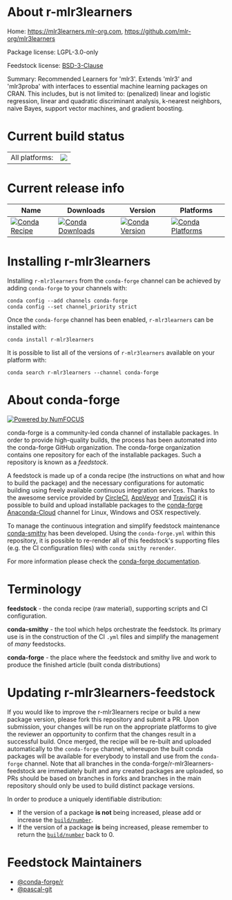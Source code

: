 About r-mlr3learners
====================

Home: https://mlr3learners.mlr-org.com, https://github.com/mlr-org/mlr3learners

Package license: LGPL-3.0-only

Feedstock license: [BSD-3-Clause](https://github.com/conda-forge/r-mlr3learners-feedstock/blob/master/LICENSE.txt)

Summary: Recommended Learners for 'mlr3'. Extends 'mlr3' and 'mlr3proba' with interfaces to essential machine learning packages on CRAN.  This includes, but is not limited to: (penalized) linear and logistic regression, linear and quadratic discriminant analysis, k-nearest neighbors, naive Bayes, support vector machines, and gradient boosting.

Current build status
====================


<table><tr><td>All platforms:</td>
    <td>
      <a href="https://dev.azure.com/conda-forge/feedstock-builds/_build/latest?definitionId=11720&branchName=master">
        <img src="https://dev.azure.com/conda-forge/feedstock-builds/_apis/build/status/r-mlr3learners-feedstock?branchName=master">
      </a>
    </td>
  </tr>
</table>

Current release info
====================

| Name | Downloads | Version | Platforms |
| --- | --- | --- | --- |
| [![Conda Recipe](https://img.shields.io/badge/recipe-r--mlr3learners-green.svg)](https://anaconda.org/conda-forge/r-mlr3learners) | [![Conda Downloads](https://img.shields.io/conda/dn/conda-forge/r-mlr3learners.svg)](https://anaconda.org/conda-forge/r-mlr3learners) | [![Conda Version](https://img.shields.io/conda/vn/conda-forge/r-mlr3learners.svg)](https://anaconda.org/conda-forge/r-mlr3learners) | [![Conda Platforms](https://img.shields.io/conda/pn/conda-forge/r-mlr3learners.svg)](https://anaconda.org/conda-forge/r-mlr3learners) |

Installing r-mlr3learners
=========================

Installing `r-mlr3learners` from the `conda-forge` channel can be achieved by adding `conda-forge` to your channels with:

```
conda config --add channels conda-forge
conda config --set channel_priority strict
```

Once the `conda-forge` channel has been enabled, `r-mlr3learners` can be installed with:

```
conda install r-mlr3learners
```

It is possible to list all of the versions of `r-mlr3learners` available on your platform with:

```
conda search r-mlr3learners --channel conda-forge
```


About conda-forge
=================

[![Powered by NumFOCUS](https://img.shields.io/badge/powered%20by-NumFOCUS-orange.svg?style=flat&colorA=E1523D&colorB=007D8A)](http://numfocus.org)

conda-forge is a community-led conda channel of installable packages.
In order to provide high-quality builds, the process has been automated into the
conda-forge GitHub organization. The conda-forge organization contains one repository
for each of the installable packages. Such a repository is known as a *feedstock*.

A feedstock is made up of a conda recipe (the instructions on what and how to build
the package) and the necessary configurations for automatic building using freely
available continuous integration services. Thanks to the awesome service provided by
[CircleCI](https://circleci.com/), [AppVeyor](https://www.appveyor.com/)
and [TravisCI](https://travis-ci.com/) it is possible to build and upload installable
packages to the [conda-forge](https://anaconda.org/conda-forge)
[Anaconda-Cloud](https://anaconda.org/) channel for Linux, Windows and OSX respectively.

To manage the continuous integration and simplify feedstock maintenance
[conda-smithy](https://github.com/conda-forge/conda-smithy) has been developed.
Using the ``conda-forge.yml`` within this repository, it is possible to re-render all of
this feedstock's supporting files (e.g. the CI configuration files) with ``conda smithy rerender``.

For more information please check the [conda-forge documentation](https://conda-forge.org/docs/).

Terminology
===========

**feedstock** - the conda recipe (raw material), supporting scripts and CI configuration.

**conda-smithy** - the tool which helps orchestrate the feedstock.
                   Its primary use is in the construction of the CI ``.yml`` files
                   and simplify the management of *many* feedstocks.

**conda-forge** - the place where the feedstock and smithy live and work to
                  produce the finished article (built conda distributions)


Updating r-mlr3learners-feedstock
=================================

If you would like to improve the r-mlr3learners recipe or build a new
package version, please fork this repository and submit a PR. Upon submission,
your changes will be run on the appropriate platforms to give the reviewer an
opportunity to confirm that the changes result in a successful build. Once
merged, the recipe will be re-built and uploaded automatically to the
`conda-forge` channel, whereupon the built conda packages will be available for
everybody to install and use from the `conda-forge` channel.
Note that all branches in the conda-forge/r-mlr3learners-feedstock are
immediately built and any created packages are uploaded, so PRs should be based
on branches in forks and branches in the main repository should only be used to
build distinct package versions.

In order to produce a uniquely identifiable distribution:
 * If the version of a package **is not** being increased, please add or increase
   the [``build/number``](https://docs.conda.io/projects/conda-build/en/latest/resources/define-metadata.html#build-number-and-string).
 * If the version of a package **is** being increased, please remember to return
   the [``build/number``](https://docs.conda.io/projects/conda-build/en/latest/resources/define-metadata.html#build-number-and-string)
   back to 0.

Feedstock Maintainers
=====================

* [@conda-forge/r](https://github.com/conda-forge/r/)
* [@pascal-git](https://github.com/pascal-git/)

